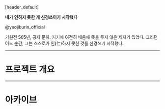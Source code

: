 
[header_default]

**내가 인하지 못한 게 신경쓰이기 시작했다**

@yeojiburin_official

기원전 505년, 공자 문하. 거기에 여전히 배움에 뜻을 두지 않은 제자가 있었다. 그러던 어느 순간, 그는 스스로가 인(仁)하지 못한 것을 신경쓰기 시작했다.

---

# 프로젝트 개요

---

# 아카이브
